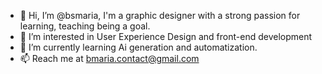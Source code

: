 - 👋 Hi, I’m @bsmaria, I'm a graphic designer with a strong passion for learning, teaching being a goal.
- 👀 I’m interested in User Experience Design and front-end development
- 🌱 I’m currently learning Ai generation and automatization.
- 📫 Reach me at bmaria.contact@gmail.com 

<!---
bsmaria/bsmaria is a ✨ special ✨ repository because its `README.md` (this file) appears on your GitHub profile.
You can click the Preview link to take a look at your changes.
--->
